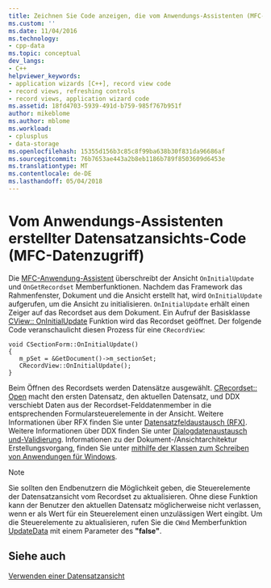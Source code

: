 ```yaml
---
title: Zeichnen Sie Code anzeigen, die vom Anwendungs-Assistenten (MFC-Datenzugriff) erstellt | Microsoft Docs
ms.custom: ''
ms.date: 11/04/2016
ms.technology:
- cpp-data
ms.topic: conceptual
dev_langs:
- C++
helpviewer_keywords:
- application wizards [C++], record view code
- record views, refreshing controls
- record views, application wizard code
ms.assetid: 18fd4703-5939-491d-b759-985f767b951f
author: mikeblome
ms.author: mblome
ms.workload:
- cplusplus
- data-storage
ms.openlocfilehash: 15355d156b3c85c8f99ba638b30f831da96686af
ms.sourcegitcommit: 76b7653ae443a2b8eb1186b789f8503609d6453e
ms.translationtype: MT
ms.contentlocale: de-DE
ms.lasthandoff: 05/04/2018
---
```

# <a name="record-view-code-created-by-application-wizard--mfc-data-access"></a>Vom Anwendungs-Assistenten erstellter Datensatzansichts-Code (MFC-Datenzugriff)
Die [MFC-Anwendung-Assistent](../mfc/reference/database-support-mfc-application-wizard.md) überschreibt der Ansicht `OnInitialUpdate` und `OnGetRecordset` Memberfunktionen. Nachdem das Framework das Rahmenfenster, Dokument und die Ansicht erstellt hat, wird `OnInitialUpdate` aufgerufen, um die Ansicht zu initialisieren. `OnInitialUpdate` erhält einen Zeiger auf das Recordset aus dem Dokument. Ein Aufruf der Basisklasse [CView:: OnInitialUpdate](../mfc/reference/cview-class.md#oninitialupdate) Funktion wird das Recordset geöffnet. Der folgende Code veranschaulicht diesen Prozess für eine `CRecordView`:  
  
```  
void CSectionForm::OnInitialUpdate()  
{  
   m_pSet = &GetDocument()->m_sectionSet;  
   CRecordView::OnInitialUpdate();  
}  
```  
  
 Beim Öffnen des Recordsets werden Datensätze ausgewählt. [CRecordset:: Open](../mfc/reference/crecordset-class.md#open) macht den ersten Datensatz, den aktuellen Datensatz, und DDX verschiebt Daten aus der Recordset-Felddatenmember in die entsprechenden Formularsteuerelemente in der Ansicht. Weitere Informationen über RFX finden Sie unter [Datensatzfeldaustausch (RFX)](../data/odbc/record-field-exchange-rfx.md). Weitere Informationen über DDX finden Sie unter [Dialogdatenaustausch und-Validierung](../mfc/dialog-data-exchange-and-validation.md). Informationen zu der Dokument-/Ansichtarchitektur Erstellungsvorgang, finden Sie unter [mithilfe der Klassen zum Schreiben von Anwendungen für Windows](../mfc/using-the-classes-to-write-applications-for-windows.md).  
  
> [!NOTE]
>  Sie sollten den Endbenutzern die Möglichkeit geben, die Steuerelemente der Datensatzansicht vom Recordset zu aktualisieren. Ohne diese Funktion kann der Benutzer den aktuellen Datensatz möglicherweise nicht verlassen, wenn er als Wert für ein Steuerelement einen unzulässigen Wert eingibt. Um die Steuerelemente zu aktualisieren, rufen Sie die `CWnd` Memberfunktion [UpdateData](../mfc/reference/cwnd-class.md#updatedata) mit einem Parameter des **"false"**.  
  
## <a name="see-also"></a>Siehe auch  
 [Verwenden einer Datensatzansicht](../data/using-a-record-view-mfc-data-access.md)